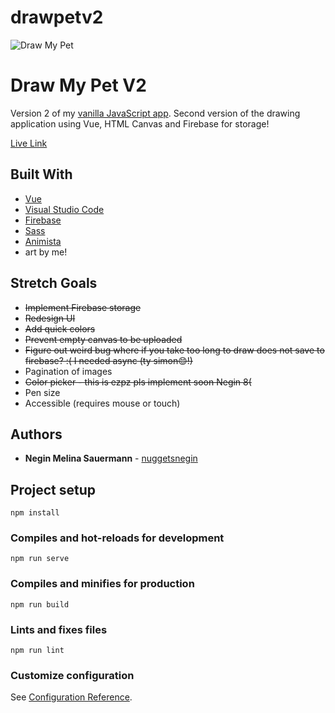 # drawpetv2

![Draw My Pet](https://i.gyazo.com/336b7547d0738bf743fb30b3750b6f4d.png)
# Draw My Pet V2
Version 2 of my [vanilla JavaScript app](https://github.com/nuggetsnegin/negin-sauermann-beyond-bootcamp). Second version of the drawing application using Vue, HTML Canvas and Firebase for storage!


[Live Link](https://nuggetsnegin.github.io/drawpetv2/)

## Built With

* [Vue](https://vuejs.org/)
* [Visual Studio Code](https://code.visualstudio.com/) 
* [Firebase](https://firebase.google.com/)
* [Sass](https://sass-lang.com/)
* [Animista](https://animista.net/)
* art by me!



## Stretch Goals
* ~~Implement Firebase storage~~
* ~~Redesign UI~~
* ~~Add quick colors~~
* ~~Prevent empty canvas to be uploaded~~
* ~~Figure out weird bug where if you take too long to draw does not save to firebase? :( I needed async (ty simon😊!)~~
* Pagination of images
* ~~Color picker - this is ezpz pls implement soon Negin 8(~~
* Pen size
* Accessible (requires mouse or touch)

## Authors

* **Negin Melina Sauermann** - [nuggetsnegin](https://github.com/nuggetsnegin)


## Project setup
```
npm install
```

### Compiles and hot-reloads for development
```
npm run serve
```

### Compiles and minifies for production
```
npm run build
```

### Lints and fixes files
```
npm run lint
```

### Customize configuration
See [Configuration Reference](https://cli.vuejs.org/config/).
